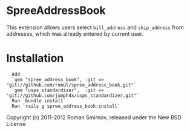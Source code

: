 SpreeAddressBook
================

This extension allows users select `bill_address` and `ship_address` from addresses, which was already entered by current user.


Installation
============

      Add
      `gem "spree_address_book", :git => "git://github.com/romul/spree_address_book.git"`
      `gem "usps_standardizer",  :git => "git://github.com/jumph4x/usps_standardizer.git"`
      Run `bundle install`
      Run `rails g spree_address_book:install`


Copyright (c) 2011-2012 Roman Smirnov, released under the New BSD License


